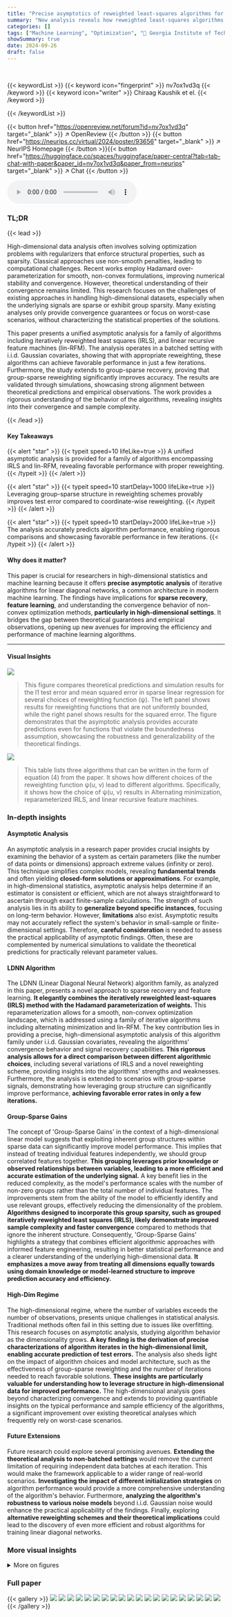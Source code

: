 ```yaml
---
title: "Precise asymptotics of reweighted least-squares algorithms for linear diagonal networks"
summary: "New analysis reveals how reweighted least-squares algorithms for linear diagonal networks achieve favorable performance in high-dimensional settings, improving upon existing theoretical guarantees and..."
categories: []
tags: ["Machine Learning", "Optimization", "🏢 Georgia Institute of Technology",]
showSummary: true
date: 2024-09-26
draft: false
---
```


<br>

{{< keywordList >}}
{{< keyword icon="fingerprint" >}} nv7ox1vd3q {{< /keyword >}}
{{< keyword icon="writer" >}} Chiraag Kaushik et el. {{< /keyword >}}
 
{{< /keywordList >}}

{{< button href="https://openreview.net/forum?id=nv7ox1vd3q" target="_blank" >}}
↗ OpenReview
{{< /button >}}
{{< button href="https://neurips.cc/virtual/2024/poster/93656" target="_blank" >}}
↗ NeurIPS Homepage
{{< /button >}}{{< button href="https://huggingface.co/spaces/huggingface/paper-central?tab=tab-chat-with-paper&paper_id=nv7ox1vd3q&paper_from=neurips" target="_blank" >}}
↗ Chat
{{< /button >}}



<audio controls>
    <source src="https://ai-paper-reviewer.com/nv7ox1vd3q/podcast.wav" type="audio/wav">
    Your browser does not support the audio element.
</audio>


### TL;DR


{{< lead >}}

High-dimensional data analysis often involves solving optimization problems with regularizers that enforce structural properties, such as sparsity.  Classical approaches use non-smooth penalties, leading to computational challenges. Recent works employ Hadamard over-parameterization for smooth, non-convex formulations, improving numerical stability and convergence. However, theoretical understanding of their convergence remains limited.  This research focuses on the challenges of existing approaches in handling high-dimensional datasets, especially when the underlying signals are sparse or exhibit group sparsity.  Many existing analyses only provide convergence guarantees or focus on worst-case scenarios, without characterizing the statistical properties of the solutions. 

This paper presents a unified asymptotic analysis for a family of algorithms including iteratively reweighted least squares (IRLS), and linear recursive feature machines (lin-RFM). The analysis operates in a batched setting with i.i.d. Gaussian covariates, showing that with appropriate reweighting, these algorithms can achieve favorable performance in just a few iterations.  Furthermore, the study extends to group-sparse recovery, proving that group-sparse reweighting significantly improves accuracy. The results are validated through simulations, showcasing strong alignment between theoretical predictions and empirical observations.  The work provides a rigorous understanding of the behavior of the algorithms, revealing insights into their convergence and sample complexity.

{{< /lead >}}


#### Key Takeaways

{{< alert "star" >}}
{{< typeit speed=10 lifeLike=true >}} A unified asymptotic analysis is provided for a family of algorithms encompassing IRLS and lin-RFM, revealing favorable performance with proper reweighting. {{< /typeit >}}
{{< /alert >}}

{{< alert "star" >}}
{{< typeit speed=10 startDelay=1000 lifeLike=true >}} Leveraging group-sparse structure in reweighting schemes provably improves test error compared to coordinate-wise reweighting. {{< /typeit >}}
{{< /alert >}}

{{< alert "star" >}}
{{< typeit speed=10 startDelay=2000 lifeLike=true >}} The analysis accurately predicts algorithm performance, enabling rigorous comparisons and showcasing favorable performance in few iterations. {{< /typeit >}}
{{< /alert >}}

#### Why does it matter?
This paper is crucial for researchers in high-dimensional statistics and machine learning because it offers **precise asymptotic analysis** of iterative algorithms for linear diagonal networks, a common architecture in modern machine learning.  The findings have implications for **sparse recovery**, **feature learning**, and understanding the convergence behavior of non-convex optimization methods, **particularly in high-dimensional settings**.  It bridges the gap between theoretical guarantees and empirical observations, opening up new avenues for improving the efficiency and performance of machine learning algorithms.

------
#### Visual Insights



![](https://ai-paper-reviewer.com/nv7ox1vd3q/figures_6_1.jpg)

> This figure compares theoretical predictions and simulation results for the l1 test error and mean squared error in sparse linear regression for several choices of reweighting function (ψ).  The left panel shows results for reweighting functions that are not uniformly bounded, while the right panel shows results for the squared error. The figure demonstrates that the asymptotic analysis provides accurate predictions even for functions that violate the boundedness assumption, showcasing the robustness and generalizability of the theoretical findings.





![](https://ai-paper-reviewer.com/nv7ox1vd3q/tables_4_1.jpg)

> This table lists three algorithms that can be written in the form of equation (4) from the paper.  It shows how different choices of the reweighting function ψ(u, v) lead to different algorithms.  Specifically, it shows how the choice of  ψ(u, v) results in Alternating minimization, reparameterized IRLS, and linear recursive feature machines.





### In-depth insights


#### Asymptotic Analysis
An asymptotic analysis in a research paper provides crucial insights by examining the behavior of a system as certain parameters (like the number of data points or dimensions) approach extreme values (infinity or zero).  This technique simplifies complex models, revealing **fundamental trends** and often yielding **closed-form solutions or approximations**. For example, in high-dimensional statistics, asymptotic analysis helps determine if an estimator is consistent or efficient, which are not always straightforward to ascertain through exact finite-sample calculations. The strength of such analysis lies in its ability to **generalize beyond specific instances**, focusing on long-term behavior. However, **limitations** also exist. Asymptotic results may not accurately reflect the system's behavior in small-sample or finite-dimensional settings. Therefore, **careful consideration** is needed to assess the practical applicability of asymptotic findings.  Often, these are complemented by numerical simulations to validate the theoretical predictions for practically relevant parameter values.

#### LDNN Algorithm
The LDNN (Linear Diagonal Neural Network) algorithm family, as analyzed in this paper, presents a novel approach to sparse recovery and feature learning.  **It elegantly combines the iteratively reweighted least-squares (IRLS) method with the Hadamard parameterization of weights.** This reparameterization allows for a smooth, non-convex optimization landscape, which is addressed using a family of iterative algorithms including alternating minimization and lin-RFM.  The key contribution lies in providing a precise, high-dimensional asymptotic analysis of this algorithm family under i.i.d. Gaussian covariates, revealing the algorithms' convergence behavior and signal recovery capabilities.  **This rigorous analysis allows for a direct comparison between different algorithmic choices**, including several variations of IRLS and a novel reweighting scheme, providing insights into the algorithms' strengths and weaknesses.  Furthermore, the analysis is extended to scenarios with group-sparse signals, demonstrating how leveraging group structure can significantly improve performance, **achieving favorable error rates in only a few iterations.**

#### Group-Sparse Gains
The concept of 'Group-Sparse Gains' in the context of a high-dimensional linear model suggests that exploiting inherent group structures within sparse data can significantly improve model performance.  This implies that instead of treating individual features independently, we should group correlated features together.  **This grouping leverages prior knowledge or observed relationships between variables, leading to a more efficient and accurate estimation of the underlying signal.**  A key benefit lies in the reduced complexity, as the model's performance scales with the number of non-zero groups rather than the total number of individual features. The improvements stem from the ability of the model to efficiently identify and use relevant groups, effectively reducing the dimensionality of the problem. **Algorithms designed to incorporate this group sparsity, such as grouped iteratively reweighted least squares (IRLS), likely demonstrate improved sample complexity and faster convergence** compared to methods that ignore the inherent structure. Consequently, 'Group-Sparse Gains' highlights a strategy that combines efficient algorithmic approaches with informed feature engineering, resulting in better statistical performance and a clearer understanding of the underlying high-dimensional data.  **It emphasizes a move away from treating all dimensions equally towards using domain knowledge or model-learned structure to improve prediction accuracy and efficiency.**

#### High-Dim Regime
The high-dimensional regime, where the number of variables exceeds the number of observations, presents unique challenges in statistical analysis.  Traditional methods often fail in this setting due to issues like overfitting.  This research focuses on asymptotic analysis, studying algorithm behavior as the dimensionality grows.  **A key finding is the derivation of precise characterizations of algorithm iterates in the high-dimensional limit, enabling accurate prediction of test errors.** The analysis also sheds light on the impact of algorithm choices and model architecture, such as the effectiveness of group-sparse reweighting and the number of iterations needed to reach favorable solutions.  **These insights are particularly valuable for understanding how to leverage structure in high-dimensional data for improved performance.** The high-dimensional analysis goes beyond characterizing convergence and extends to providing quantifiable insights on the typical performance and sample efficiency of the algorithms, a significant improvement over existing theoretical analyses which frequently rely on worst-case scenarios.

#### Future Extensions
Future research could explore several promising avenues. **Extending the theoretical analysis to non-batched settings** would remove the current limitation of requiring independent data batches at each iteration.  This would make the framework applicable to a wider range of real-world scenarios.  **Investigating the impact of different initialization strategies** on algorithm performance would provide a more comprehensive understanding of the algorithm's behavior.  Furthermore, **analyzing the algorithm's robustness to various noise models** beyond i.i.d. Gaussian noise would enhance the practical applicability of the findings.  Finally, exploring **alternative reweighting schemes and their theoretical implications** could lead to the discovery of even more efficient and robust algorithms for training linear diagonal networks.


### More visual insights

<details>
<summary>More on figures
</summary>


![](https://ai-paper-reviewer.com/nv7ox1vd3q/figures_8_1.jpg)

> This figure compares the performance of group-blind and group-aware reweighting schemes for learning linear diagonal networks when the underlying signal has a group-sparse structure.  The left panel shows the test error trajectory (log scale) over eight iterations for a fixed block size (b=8). The right panel shows the test error after four iterations for various group sizes (b). The results demonstrate that a group-aware reweighting scheme significantly outperforms a group-blind approach, particularly as the group size increases.


![](https://ai-paper-reviewer.com/nv7ox1vd3q/figures_24_1.jpg)

> This figure compares theoretical predictions and experimental simulations of the l1 test error and mean squared error for different reweighting functions.  It showcases the accuracy of the theoretical predictions, even when the reweighting functions don't meet the strict assumptions of the theoretical analysis (for example, the functions are not uniformly bounded).  The plots show the median error and interquartile range over 100 trials.


![](https://ai-paper-reviewer.com/nv7ox1vd3q/figures_24_2.jpg)

> This figure compares theoretical predictions and simulation results for the mean squared error of different reweighting functions in high-dimensional sparse linear regression. The left panel focuses on reweighting functions that are not uniformly bounded, while the right panel shows results for the squared error.  The results show a close match between theoretical predictions and simulations across various reweighting schemes and demonstrate that even without uniformly bounded reweighting functions the model yields accurate results.  The test error is low after only a few iterations across all considered weightings.


</details>






### Full paper

{{< gallery >}}
<img src="https://ai-paper-reviewer.com/nv7ox1vd3q/1.png" class="grid-w50 md:grid-w33 xl:grid-w25" />
<img src="https://ai-paper-reviewer.com/nv7ox1vd3q/2.png" class="grid-w50 md:grid-w33 xl:grid-w25" />
<img src="https://ai-paper-reviewer.com/nv7ox1vd3q/3.png" class="grid-w50 md:grid-w33 xl:grid-w25" />
<img src="https://ai-paper-reviewer.com/nv7ox1vd3q/4.png" class="grid-w50 md:grid-w33 xl:grid-w25" />
<img src="https://ai-paper-reviewer.com/nv7ox1vd3q/5.png" class="grid-w50 md:grid-w33 xl:grid-w25" />
<img src="https://ai-paper-reviewer.com/nv7ox1vd3q/6.png" class="grid-w50 md:grid-w33 xl:grid-w25" />
<img src="https://ai-paper-reviewer.com/nv7ox1vd3q/7.png" class="grid-w50 md:grid-w33 xl:grid-w25" />
<img src="https://ai-paper-reviewer.com/nv7ox1vd3q/8.png" class="grid-w50 md:grid-w33 xl:grid-w25" />
<img src="https://ai-paper-reviewer.com/nv7ox1vd3q/9.png" class="grid-w50 md:grid-w33 xl:grid-w25" />
<img src="https://ai-paper-reviewer.com/nv7ox1vd3q/10.png" class="grid-w50 md:grid-w33 xl:grid-w25" />
<img src="https://ai-paper-reviewer.com/nv7ox1vd3q/11.png" class="grid-w50 md:grid-w33 xl:grid-w25" />
<img src="https://ai-paper-reviewer.com/nv7ox1vd3q/12.png" class="grid-w50 md:grid-w33 xl:grid-w25" />
<img src="https://ai-paper-reviewer.com/nv7ox1vd3q/13.png" class="grid-w50 md:grid-w33 xl:grid-w25" />
<img src="https://ai-paper-reviewer.com/nv7ox1vd3q/14.png" class="grid-w50 md:grid-w33 xl:grid-w25" />
<img src="https://ai-paper-reviewer.com/nv7ox1vd3q/15.png" class="grid-w50 md:grid-w33 xl:grid-w25" />
<img src="https://ai-paper-reviewer.com/nv7ox1vd3q/16.png" class="grid-w50 md:grid-w33 xl:grid-w25" />
<img src="https://ai-paper-reviewer.com/nv7ox1vd3q/17.png" class="grid-w50 md:grid-w33 xl:grid-w25" />
<img src="https://ai-paper-reviewer.com/nv7ox1vd3q/18.png" class="grid-w50 md:grid-w33 xl:grid-w25" />
<img src="https://ai-paper-reviewer.com/nv7ox1vd3q/19.png" class="grid-w50 md:grid-w33 xl:grid-w25" />
<img src="https://ai-paper-reviewer.com/nv7ox1vd3q/20.png" class="grid-w50 md:grid-w33 xl:grid-w25" />
{{< /gallery >}}